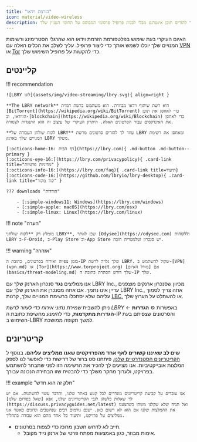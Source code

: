 ```yaml
---
title: "הזרמת וידאו"
icon: material/video-wireless
description: רשתות אלו מאפשרות לך להזרים תוכן אינטרנט מבלי לבנות פרופיל פרסומי המבוסס על תחומי העניין שלך.
---
```


האיום העיקרי בעת שימוש בפלטפורמת הזרמת וידאו הוא שהרגלי הסטרימינג ורשימות המנויים שלך יוכלו לשמש אותך כדי ליצור פרופיל. עליך לשלב את הכלים האלה עם [VPN](vpn.md) או [Tor](https://www.torproject.org/) כדי להקשות על פרופיל השימוש שלך.

## קליינטים

!!! recommendation

    ![LBRY לוגו](assets/img/video-streaming/lbry.svg){ align=right }
    
    **The LBRY network** היא רשת שיתוף וידאו מבוזרת. הוא משתמש ברשת דמוית [BitTorrent](https://wikipedia.org/wiki/BitTorrent) כדי לאחסן את תוכן הווידאו, וב-[blockchain](https://wikipedia.org/wiki/Blockchain) כדי לאחסן את האינדקסים עבור הסרטונים האלה. היתרון העיקרי של עיצוב זה הוא התנגדות לצנזורה.
    
    **לקוח שולחן העבודה של LBRY** עוזר לך להזרים סרטונים מרשת LBRY ומאחסן את רשימת המנויים שלך בארנק LBRY משלך.
    
    [:octicons-home-16: דף הבית](https://lbry.com){ .md-button .md-button--primary }
    [:octicons-eye-16:](https://lbry.com/privacypolicy){ .card-link title="מדיניות פרטיות" }
    [:octicons-info-16:](https://lbry.com/faq){ .card-link title=תיעוד}
    [:octicons-code-16:](https://github.com/lbryio/lbry-desktop){ .card-link title="קוד מקור" }
    
    ??? downloads "הורדות"
    
        - [:simple-windows11: Windows](https://lbry.com/windows)
        - [:simple-apple: macOS](https://lbry.com/osx)
        - [:simple-linux: Linux](https://lbry.com/linux)

!!! note "הערה"

    מומלץ רק **לקוח שולחני LBRY**, שכן לאתר [Odysee](https://odysee.com) וללקוחות LBRY ב-F-Droid, ב-Play Store וב-App Store יש סנכרון וטלמטריה חובה.

!!! warning "אזהרה"

    בזמן צפייה ואירוח בסרטונים, כתובת ה-IP שלך גלויה לרשת LBRY. שקול להשתמש ב-[VPN](vpn.md) או [Tor](https://www.torproject.org) אם [מודל האיום](basics/threat-modeling.md) שלך דורש הסתרת כתובת ה-IP שלך.

אנו ממליצים **נגד** סנכרון הארנק שלך עם LBRY Inc., מכיוון שסנכרון ארנקים מוצפנים עדיין אינו נתמך. אם אתה מסנכרן את הארנק שלך עם LBRY Inc., אתה צריך לסמוך עליהם שלא יסתכלו ברשימת המנויים שלך, קרנות [LBC](https://lbry.com/faq/earn-credits), או להשתלט על הערוץ שלך.

ניתן להשבית *שמירת נתוני אירוח כדי לעזור לרשת LBRY* באפשרות :gear: **הגדרות** ← **הגדרות מתקדמות**, כדי להימנע מחשיפת כתובת ה-IP והסרטונים שצפיתם בעת השימוש ב-LBRY למשך תקופה ממושכת.

## קריטריונים

**שים לב שאיננו קשורים לאף אחד מהפרויקטים שאנו ממליצים עליהם.** בנוסף ל [הקריטריונים הסטנדרטיים שלנו](about/criteria.md), פיתחנו סט ברור של דרישות כדי לאפשר לנו לספק המלצות אובייקטיביות. אנו מציעים לך להכיר את הרשימה הזו לפני שתבחר להשתמש בפרויקט, ולערוך מחקר משלך כדי להבטיח שזו הבחירה הנכונה עבורך.

!!! example "חלק זה הוא חדש"

    אנו עובדים על קביעת קריטריונים מוגדרים לכל קטע באתר שלנו, והדבר עשוי להשתנות. אם יש לך שאלות כלשהן לגבי הקריטריונים שלנו, אנא [שאל בפורום שלנו](https://discuss.privacyguides.net/latest) ואל תניח שלא שקלנו משהו כשהצענו את ההמלצות שלנו אם הוא לא רשום כאן. ישנם גורמים רבים שנחשבים ונדונים כאשר אנו ממליצים על פרויקט, ותיעוד כל אחד מהם הוא עבודה בתהליך.

- חייב לא לדרוש חשבון מרוכז כדי לצפות בסרטונים.
    - אימות מבוזר, כגון באמצעות מפתח פרטי של ארנק נייד מקובל.
